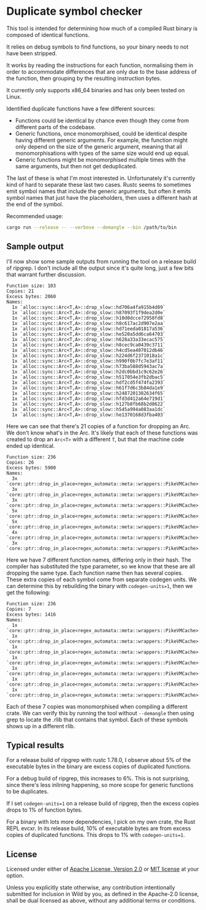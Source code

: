 # Duplicate symbol checker

This tool is intended for determining how much of a compiled Rust binary is composed of identical
functions.

It relies on debug symbols to find functions, so your binary needs to not have been stripped.

It works by reading the instructions for each function, normalising them in order to accommodate
differences that are only due to the base address of the function, then grouping by the resulting
instruction bytes.

It currently only supports x86_64 binaries and has only been tested on Linux.

Identified duplicate functions have a few different sources:

- Functions could be identical by chance even though they come from different parts of the codebase.
- Generic functions, once monomorphised, could be identical despite having different generic
  arguments. For example, the function might only depend on the size of the generic argument,
  meaning that all monomorphisations with types of the same size would end up equal.
- Generic functions might be monomorphised multiple times with the same arguments, but then not get
  deduplicated.

The last of these is what I'm most interested in. Unfortunately it's currently kind of hard to
separate these last two cases. Rustc seems to sometimes emit symbol names that include the generic
arguments, but often it emits symbol names that just have the placeholders, then uses a different
hash at the end of the symbol.

Recommended usage:

```sh
cargo run --release -- --verbose --demangle --bin /path/to/bin
```

## Sample output

I'll now show some sample outputs from running the tool on a release build of ripgrep. I don't
include all the output since it's quite long, just a few bits that warrant further discussion.

```
Function size: 103
Copies: 21
Excess bytes: 2060
Names:
  1x `alloc::sync::Arc<T,A>::drop_slow::hd706a4fa915b4d89`
  1x `alloc::sync::Arc<T,A>::drop_slow::h87093f1f9dea2d0e`
  1x `alloc::sync::Arc<T,A>::drop_slow::h10d0dcce72958fd8`
  1x `alloc::sync::Arc<T,A>::drop_slow::h8c617ac2d907e2aa`
  1x `alloc::sync::Arc<T,A>::drop_slow::hd71eeda01817a536`
  1x `alloc::sync::Arc<T,A>::drop_slow::he520a5dd6ca64703`
  1x `alloc::sync::Arc<T,A>::drop_slow::h628a33a33ecac575`
  1x `alloc::sync::Arc<T,A>::drop_slow::h8cec9ca0439c3711`
  1x `alloc::sync::Arc<T,A>::drop_slow::h4cd5ea407012db46`
  1x `alloc::sync::Arc<T,A>::drop_slow::h224d6f2371018a1c`
  1x `alloc::sync::Arc<T,A>::drop_slow::h990f0b7fc7e3af11`
  1x `alloc::sync::Arc<T,A>::drop_slow::h73ba588d5943ac7a`
  1x `alloc::sync::Arc<T,A>::drop_slow::h2dc0bbd1c9c62e26`
  1x `alloc::sync::Arc<T,A>::drop_slow::h517054e3fb2dbac5`
  1x `alloc::sync::Arc<T,A>::drop_slow::hdf2cd5f474fa2393`
  1x `alloc::sync::Arc<T,A>::drop_slow::h61f7d6c3b84da1e9`
  1x `alloc::sync::Arc<T,A>::drop_slow::h2487201382634f65`
  1x `alloc::sync::Arc<T,A>::drop_slow::hfd3d412a64e719d1`
  1x `alloc::sync::Arc<T,A>::drop_slow::h127b8fb68b2d8622`
  1x `alloc::sync::Arc<T,A>::drop_slow::h545a994a083aa1dc`
  1x `alloc::sync::Arc<T,A>::drop_slow::he1370168d3fba403`
```

Here we can see that there's 21 copies of a function for dropping an Arc. We don't know what's in
the Arc. It's likely that each of these functions was created to drop an `Arc<T>` with a different
`T`, but that the machine code ended up identical.

```
Function size: 236
Copies: 26
Excess bytes: 5900
Names:
  3x `core::ptr::drop_in_place<regex_automata::meta::wrappers::PikeVMCache>::h0ede7a90cb4e4caf`
  3x `core::ptr::drop_in_place<regex_automata::meta::wrappers::PikeVMCache>::h3dc26697a761e8f9`
  3x `core::ptr::drop_in_place<regex_automata::meta::wrappers::PikeVMCache>::h3801b4f9aaad7fc2`
  5x `core::ptr::drop_in_place<regex_automata::meta::wrappers::PikeVMCache>::h9eb8ddad156565f6`
  5x `core::ptr::drop_in_place<regex_automata::meta::wrappers::PikeVMCache>::hc517e495ab2a88a4`
  4x `core::ptr::drop_in_place<regex_automata::meta::wrappers::PikeVMCache>::hde4f9e64fcdf6bea`
  3x `core::ptr::drop_in_place<regex_automata::meta::wrappers::PikeVMCache>::hd22a22559e751911`
```

Here we have 7 different function names, differing only in their hash. The compiler has substituted
the type parameter, so we know that these are all dropping the same type. Each function name then
has several copies. These extra copies of each symbol come from separate codegen units. We can
determine this by rebuilding the binary with `codegen-units=1`, then we get the following:

```
Function size: 236
Copies: 7
Excess bytes: 1416
Names:
  1x `core::ptr::drop_in_place<regex_automata::meta::wrappers::PikeVMCache>::h92c782dcb35669b7`
  1x `core::ptr::drop_in_place<regex_automata::meta::wrappers::PikeVMCache>::h67d0912fdfd31563`
  1x `core::ptr::drop_in_place<regex_automata::meta::wrappers::PikeVMCache>::h11e9189330999400`
  1x `core::ptr::drop_in_place<regex_automata::meta::wrappers::PikeVMCache>::h3242a4cd1700d56b`
  1x `core::ptr::drop_in_place<regex_automata::meta::wrappers::PikeVMCache>::h17293025138ff46d`
  1x `core::ptr::drop_in_place<regex_automata::meta::wrappers::PikeVMCache>::h085ce04cd90a2c3f`
  1x `core::ptr::drop_in_place<regex_automata::meta::wrappers::PikeVMCache>::h419132e2cb015325`
```

Each of these 7 copies was monomorphised when compiling a different crate. We can verify this by
running the tool without `--demangle` then using grep to locate the .rlib that contains that symbol.
Each of these symbols shows up in a different rlib.

## Typical results

For a release build of ripgrep with rustc 1.78.0, I observe about 5% of the executable bytes in the
binary are excess copies of duplicated functions.

For a debug build of ripgrep, this increases to 6%. This is not surprising, since there's less
inlining happening, so more scope for generic functions to be duplicates.

If I set `codegen-units=1` on a release build of ripgrep, then the excess copies drops to 1% of
function bytes.

For a binary with lots more dependencies, I pick on my own crate, the Rust REPL evcxr. In its
release build, 10% of executable bytes are from excess copies of duplicated functions. This drops to
1% with `codegen-units=1`.

## License

Licensed under either of [Apache License, Version 2.0](LICENSE-APACHE) or [MIT license](LICENSE-MIT)
at your option.

Unless you explicitly state otherwise, any contribution intentionally submitted for inclusion in
Wild by you, as defined in the Apache-2.0 license, shall be dual licensed as above, without any
additional terms or conditions.

